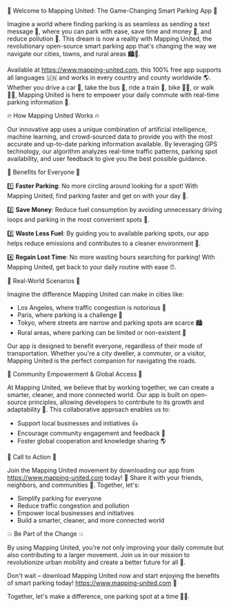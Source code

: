 🚀 Welcome to Mapping United: The Game-Changing Smart Parking App 🚀

Imagine a world where finding parking is as seamless as sending a text message 📱, where you can park with ease, save time and money 💸, and reduce pollution 🌿. This dream is now a reality with Mapping United, the revolutionary open-source smart parking app that's changing the way we navigate our cities, towns, and rural areas 🏙️🌄.

Available at https://www.mapping-united.com, this 100% free app supports all languages 🇺🇳 and works in every country and county worldwide 🌎. Whether you drive a car 🚗, take the bus 🚌, ride a train 🚂, bike 🚴‍♂️, or walk 🏃‍♀️, Mapping United is here to empower your daily commute with real-time parking information 📍.

🔥 How Mapping United Works 🔥

Our innovative app uses a unique combination of artificial intelligence, machine learning, and crowd-sourced data to provide you with the most accurate and up-to-date parking information available. By leveraging GPS technology, our algorithm analyzes real-time traffic patterns, parking spot availability, and user feedback to give you the best possible guidance.

🌟 Benefits for Everyone 🌟

1️⃣ **Faster Parking**: No more circling around looking for a spot! With Mapping United, find parking faster and get on with your day 💪.

2️⃣ **Save Money**: Reduce fuel consumption by avoiding unnecessary driving loops and parking in the most convenient spots 🚀.

3️⃣ **Waste Less Fuel**: By guiding you to available parking spots, our app helps reduce emissions and contributes to a cleaner environment 🌿.

4️⃣ **Regain Lost Time**: No more wasting hours searching for parking! With Mapping United, get back to your daily routine with ease ⏰.

🎉 Real-World Scenarios 🎉

Imagine the difference Mapping United can make in cities like:

* Los Angeles, where traffic congestion is notorious 🚗
* Paris, where parking is a challenge 📍
* Tokyo, where streets are narrow and parking spots are scarce 🏙️
* Rural areas, where parking can be limited or non-existent 🌄

Our app is designed to benefit everyone, regardless of their mode of transportation. Whether you're a city dweller, a commuter, or a visitor, Mapping United is the perfect companion for navigating the roads.

🤝 Community Empowerment & Global Access 🤝

At Mapping United, we believe that by working together, we can create a smarter, cleaner, and more connected world. Our app is built on open-source principles, allowing developers to contribute to its growth and adaptability 🔧. This collaborative approach enables us to:

* Support local businesses and initiatives 👍
* Encourage community engagement and feedback 💬
* Foster global cooperation and knowledge sharing 🌎

🔴 Call to Action 🔴

Join the Mapping United movement by downloading our app from https://www.mapping-united.com today! 📲 Share it with your friends, neighbors, and communities 🤩. Together, let's:

* Simplify parking for everyone
* Reduce traffic congestion and pollution
* Empower local businesses and initiatives
* Build a smarter, cleaner, and more connected world

💥 Be Part of the Change 💥

By using Mapping United, you're not only improving your daily commute but also contributing to a larger movement. Join us in our mission to revolutionize urban mobility and create a better future for all 🌟.

Don't wait – download Mapping United now and start enjoying the benefits of smart parking today! https://www.mapping-united.com 📲

Together, let's make a difference, one parking spot at a time 📍💪.